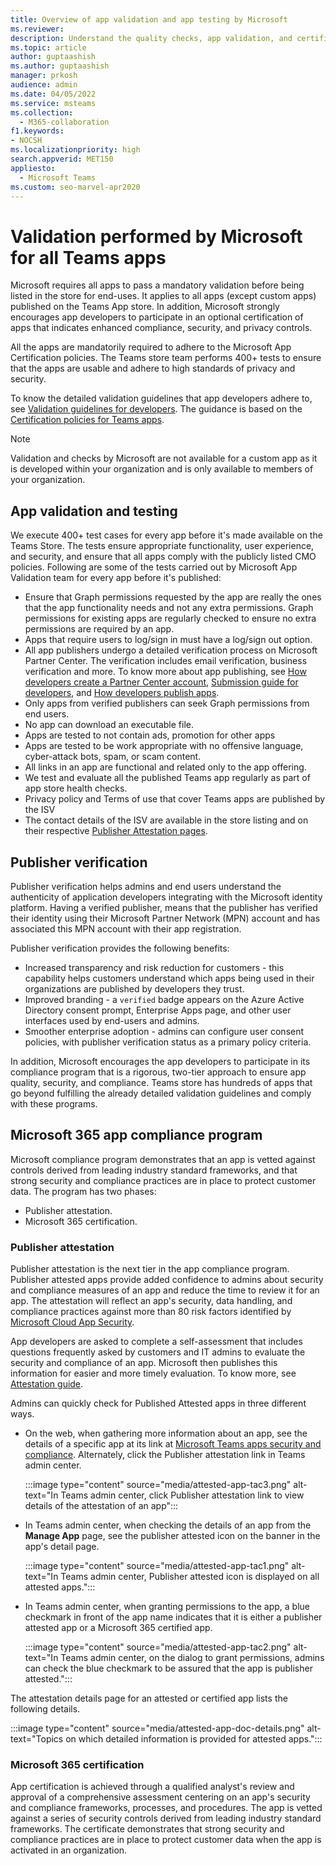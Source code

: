 ```yaml
---
title: Overview of app validation and app testing by Microsoft
ms.reviewer: 
description: Understand the quality checks, app validation, and certification programs for Teams apps.
ms.topic: article
author: guptaashish
ms.author: guptaashish
manager: prkosh
audience: admin
ms.date: 04/05/2022
ms.service: msteams
ms.collection: 
  - M365-collaboration
f1.keywords:
- NOCSH
ms.localizationpriority: high
search.appverid: MET150
appliesto: 
  - Microsoft Teams
ms.custom: seo-marvel-apr2020
---
```

# Validation performed by Microsoft for all Teams apps

Microsoft requires all apps to pass a mandatory validation before being listed in the store for end-uses. It applies to all apps (except custom apps) published on the Teams App store. In addition, Microsoft strongly encourages app developers to participate in an optional certification of apps that indicates enhanced compliance, security, and privacy controls.

All the apps are mandatorily required to adhere to the Microsoft App Certification policies. The Teams store team performs 400+ tests to ensure that the apps are usable and adhere to high standards of privacy and security.

To know the detailed validation guidelines that app developers adhere to, see [Validation guidelines for developers](/microsoftteams/platform/concepts/deploy-and-publish/appsource/prepare/teams-store-validation-guidelines). The guidance is based on the [Certification policies for Teams apps](/legal/marketplace/certification-policies#1140-teams).

> [!NOTE]
> Validation and checks by Microsoft are not available for a custom app as it is developed within your organization and is only available to members of your organization.

## App validation and testing

We execute 400+ test cases for every app before it's made available on the Teams Store. The tests ensure appropriate functionality, user experience, and security, and ensure that all apps comply with the publicly listed CMO policies. Following are some of the tests carried out by Microsoft App Validation team for every app before it's published:

* Ensure that Graph permissions requested by the app are really the ones that the app functionality needs and not any extra permissions. Graph permissions for existing apps are regularly checked to ensure no extra permissions are required by an app.
* Apps that require users to log/sign in must have a log/sign out option.
* All app publishers undergo a detailed verification process on Microsoft Partner Center. The verification includes email verification, business verification and more. To know more about app publishing, see [How developers create a Partner Center account](/microsoftteams/platform/concepts/deploy-and-publish/appsource/prepare/create-partner-center-dev-account), [Submission guide for developers](/office/dev/store/add-in-submission-guide), and [How developers publish apps](https://aka.ms/PublishToTeamsStore).
* Only apps from verified publishers can seek Graph permissions from end users.
* No app can download an executable file.
* Apps are tested to not contain ads, promotion for other apps
* Apps are tested to be work appropriate with no offensive language, cyber-attack bots, spam, or scam content.
* All links in an app are functional and related only to the app offering.
* We test and evaluate all the published Teams app regularly as part of app store health checks.
* Privacy policy and Terms of use that cover Teams apps are published by the ISV
* The contact details of the ISV are available in the store listing and on their respective [Publisher Attestation pages](/microsoft-365-app-certification/teams/teams-apps).

## Publisher verification

Publisher verification helps admins and end users understand the authenticity of application developers integrating with the Microsoft identity platform. Having a verified publisher, means that the publisher has verified their identity using their Microsoft Partner Network (MPN) account and has associated this MPN account with their app registration.

Publisher verification provides the following benefits:

* Increased transparency and risk reduction for customers - this capability helps customers understand which apps being used in their organizations are published by developers they trust.
* Improved branding - a `verified` badge appears on the Azure Active Directory consent prompt, Enterprise Apps page, and other user interfaces used by end-users and admins.
* Smoother enterprise adoption - admins can configure user consent policies, with publisher verification status as a primary policy criteria.

In addition, Microsoft encourages the app developers to participate in its compliance program that is a rigorous, two-tier approach to ensure app quality, security, and compliance. Teams store has hundreds of apps that go beyond fulfilling the already detailed validation guidelines and comply with these programs.

## Microsoft 365 app compliance program

Microsoft compliance program demonstrates that an app is vetted against controls derived from leading industry standard frameworks, and that strong security and compliance practices are in place to protect customer data. The program has two phases:

* Publisher attestation.
* Microsoft 365 certification.

### Publisher attestation

Publisher attestation is the next tier in the app compliance program. Publisher attested apps provide added confidence to admins about security and compliance measures of an app and reduce the time to review it for an app. The attestation will reflect an app's security, data handling, and compliance practices against more than 80 risk factors identified by [Microsoft Cloud App Security](https://www.microsoft.com/microsoft-365/enterprise-mobility-security/cloud-app-security).

App developers are asked to complete a self-assessment that includes questions frequently asked by customers and IT admins to evaluate the security and compliance of an app. Microsoft then publishes this information for easier and more timely evaluation. To know more, see [Attestation guide](/microsoft-365-app-certification/docs/enterprise-app-attestation-guide).

Admins can quickly check for Published Attested apps in three different ways.

* On the web, when gathering more information about an app, see the details of a specific app at its link at [Microsoft Teams apps security and compliance](/microsoft-365-app-certification/teams/teams-apps). Alternately, click the Publisher attestation link in Teams admin center.

  :::image type="content" source="media/attested-app-tac3.png" alt-text="In Teams admin center, click Publisher attestation link to view details of the attestation of an app":::

* In Teams admin center, when checking the details of an app from the **Manage App** page, see the publisher attested icon on the banner in the app's detail page.

  :::image type="content" source="media/attested-app-tac1.png" alt-text="In Teams admin center, Publisher attested icon is displayed on all attested apps.":::

* In Teams admin center, when granting permissions to the app, a blue checkmark in front of the app name indicates that it is either a publisher attested app or a Microsoft 365 certified app.

   :::image type="content" source="media/attested-app-tac2.png" alt-text="In Teams admin center, on the dialog to grant permissions, admins can check the blue checkmark to be assured that the app is publisher attested.":::

The attestation details page for an attested or certified app lists the following details.

:::image type="content" source="media/attested-app-doc-details.png" alt-text="Topics on which detailed information is provided for attested apps.":::

### Microsoft 365 certification

App certification is achieved through a qualified analyst's review and approval of a comprehensive assessment centering on an app's security and compliance frameworks, processes, and procedures. The app is vetted against a series of security controls derived from leading industry standard frameworks. The certificate demonstrates that strong security and compliance practices are in place to protect customer data when the app is activated in an organization.

<!--- TBD: Parking some content for later review. Check if this content needs to be published.

We also have a few more quality and security checks for apps. We have launched Microsoft Cloud App Security (MCAS) program for the customer who have E5 or EMS license, where we rate risk for your cloud apps based on regulatory certification, industry standards, and best practices. We are also working on an Apps Quality Score system (launching soon) for all apps on Teams platform, and you will be able to check an app’s quality score quickly on Teams Store.

--->
